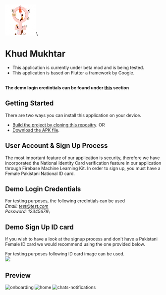 <img src="assets/launchericon/icon.png" width="100">\
# Khud Mukhtar

- This application is currently under beta mod and is being tested.
- This application is based on Flutter a framework by Google.

\
**The demo login credintials can be found under [this](https://github.com/abuzar-rasool/khud_mukhtar#demo-login-credentials) section**


## Getting Started
There are two ways you can install this application on your device. 

- [Build the project by cloning this repositry](https://flutter.dev/docs/get-started/install).
OR
- [Download the APK file](https://drive.google.com/open?id=1KqZMk9Zshpn1JXnfIQxtp8rrgEMsOGGZ).

## User Account & Sign Up Process

The most important feature of our application is security, therefore we have incorporated the National Identity Card verification feature in our application through Firebase Machine Learning Kit. In order to sign up, you must have a Female Pakistani National ID card.

## Demo Login Credentials

For testing purposes, the following credintials can be used\
  *Email: test@test.com*\
  *Password: 12345678*\
## Demo Sign Up ID card

If you wish to have a look at the signup process and don't have a Pakistani Female ID card we would recommend using the one provided below.

For testing purposes following ID card image can be used.\
<img src="https://firebasestorage.googleapis.com/v0/b/khud-mukhtar.appspot.com/o/cnic.jpg?alt=media&token=0ceeb1fa-3777-4fe2-8687-7616bebb5468" width="300">

## Preview
![onboarding](https://firebasestorage.googleapis.com/v0/b/khud-mukhtar.appspot.com/o/gifs%2Fonboarding.gif?alt=media&token=1bfbedc8-5f77-4de8-ad29-fa5efe2e67f2 "Onboarding") ![home](https://firebasestorage.googleapis.com/v0/b/khud-mukhtar.appspot.com/o/gifs%2Fhome.gif?alt=media&token=863b06bc-3c40-45e5-bd39-4b89c6b0df79 "Home") ![chats-notifications](https://firebasestorage.googleapis.com/v0/b/khud-mukhtar.appspot.com/o/gifs%2Fchats%20and%20notifications.gif?alt=media&token=b7cf00a1-20cc-4cc3-a43a-a28baf97d256 "Chats & Notifications")





